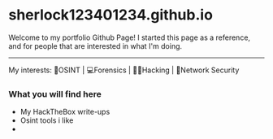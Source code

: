 # sherlock123401234.github.io
Welcome to my portfolio Github Page!
I started this page as a reference, and for people that are interested in what I'm doing.

-----------------------------------

My interests:
🔎OSINT |
💻Forensics |
👨‍💻Hacking |
🚦Network Security



### What you will find here
- My HackTheBox write-ups 
- Osint tools i like
- 


